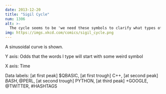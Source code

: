 ```yaml
---
date: 2013-12-20
title: "Sigil Cycle"
num: 1306
alt: >-
  The cycle seems to be 'we need these symbols to clarify what types of things we're referring to!' followed by 'wait, it turns out words already do that.'
img: https://imgs.xkcd.com/comics/sigil_cycle.png
---
```

A sinusoidal curve is shown.

Y axis: Odds that the words I type will start with some weird symbol

X axis: Time

Data labels: [at first peak] $QBASIC, [at first trough] C++, [at second peak] $BASH, @$PERL, [at second trough] PYTHON, [at third peak] +GOOGLE, @TWITTER, #HASHTAGS